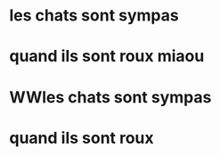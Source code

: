 # les chats sont sympas 
# quand ils sont roux miaou 
# WWles chats sont sympas 
# quand ils sont roux 

